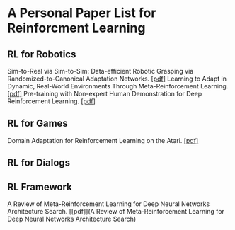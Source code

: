 # A Personal Paper List for Reinforcment Learning

## RL for Robotics
Sim-to-Real via Sim-to-Sim: Data-efficient Robotic Grasping via Randomized-to-Canonical Adaptation Networks. [[pdf]](https://arxiv.org/abs/1812.07252)
Learning to Adapt in Dynamic, Real-World Environments Through Meta-Reinforcement Learning. [[pdf]](https://arxiv.org/pdf/1803.11347.pdf)
Pre-training with Non-expert Human Demonstration for Deep Reinforcement Learning. [[pdf]](https://arxiv.org/pdf/1812.08904.pdf)
	    

## RL for Games
Domain Adaptation for Reinforcement Learning on the Atari. [[pdf]](https://arxiv.org/abs/1812.07452)

## RL for Dialogs

## RL Framework
A Review of Meta-Reinforcement Learning for Deep Neural Networks Architecture Search. [[pdf]](A Review of Meta-Reinforcement Learning for Deep Neural Networks Architecture Search)

